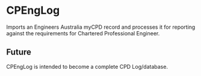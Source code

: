 # CPEngLog
Imports an Engineers Australia myCPD record and processes it for reporting against the requirements for Chartered Professional Engineer.

## Future
CPEngLog is intended to become a complete CPD Log/database.
